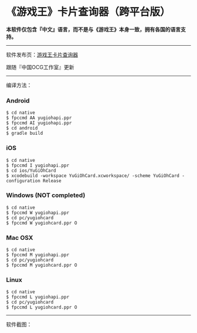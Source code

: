 《游戏王》卡片查询器（跨平台版）
=============================

**本软件仅包含『中文』语言，而不是与《游戏王》本身一致，拥有各国的语言支持。**

- - -

软件发布页：[游戏王卡片查询器](http://scarlett.vip/yugioh)

跟随『中国OCG工作室』更新

- - -

编译方法：

### Android

```
$ cd native
$ fpccmd AA yugiohapi.ppr
$ fpccmd AI yugiohapi.ppr
$ cd android
$ gradle build
```

### iOS

```
$ cd native
$ fpccmd I yugiohapi.ppr
$ cd ios/YuGiOhCard
$ xcodebuild -workspace YuGiOhCard.xcworkspace/ -scheme YuGiOhCard -configuration Release
```

### Windows (NOT completed)

```
$ cd native
$ fpccmd W yugiohapi.ppr
$ cd pc/yugiohcard
$ fpccmd W yugiohcard.ppr O
```

### Mac OSX

```
$ cd native
$ fpccmd M yugiohapi.ppr
$ cd pc/yugiohcard
$ fpccmd M yugiohcard.ppr O
```

### Linux

```
$ cd native
$ fpccmd L yugiohapi.ppr
$ cd pc/yugiohcard
$ fpccmd L yugiohcard.ppr O
```

- - -

软件截图：

